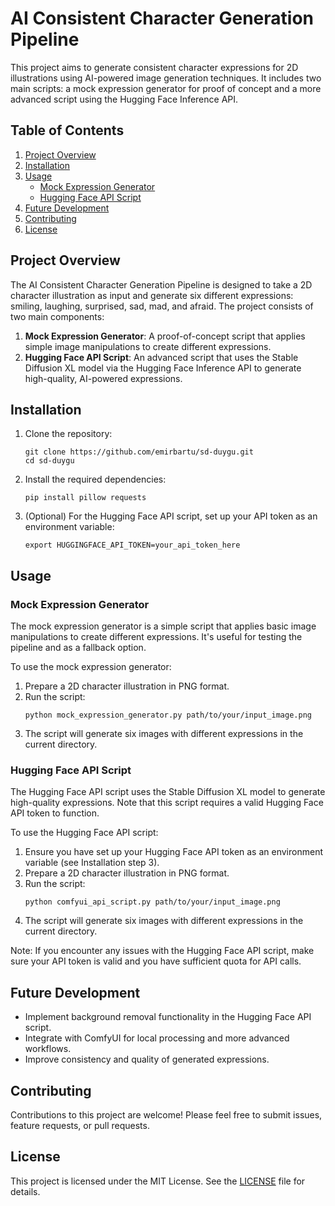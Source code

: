 # AI Consistent Character Generation Pipeline

This project aims to generate consistent character expressions for 2D illustrations using AI-powered image generation techniques. It includes two main scripts: a mock expression generator for proof of concept and a more advanced script using the Hugging Face Inference API.

## Table of Contents
1. [Project Overview](#project-overview)
2. [Installation](#installation)
3. [Usage](#usage)
   - [Mock Expression Generator](#mock-expression-generator)
   - [Hugging Face API Script](#hugging-face-api-script)
4. [Future Development](#future-development)
5. [Contributing](#contributing)
6. [License](#license)

## Project Overview

The AI Consistent Character Generation Pipeline is designed to take a 2D character illustration as input and generate six different expressions: smiling, laughing, surprised, sad, mad, and afraid. The project consists of two main components:

1. **Mock Expression Generator**: A proof-of-concept script that applies simple image manipulations to create different expressions.
2. **Hugging Face API Script**: An advanced script that uses the Stable Diffusion XL model via the Hugging Face Inference API to generate high-quality, AI-powered expressions.

## Installation

1. Clone the repository:
   ```
   git clone https://github.com/emirbartu/sd-duygu.git
   cd sd-duygu
   ```

2. Install the required dependencies:
   ```
   pip install pillow requests
   ```

3. (Optional) For the Hugging Face API script, set up your API token as an environment variable:
   ```
   export HUGGINGFACE_API_TOKEN=your_api_token_here
   ```

## Usage

### Mock Expression Generator

The mock expression generator is a simple script that applies basic image manipulations to create different expressions. It's useful for testing the pipeline and as a fallback option.

To use the mock expression generator:

1. Prepare a 2D character illustration in PNG format.
2. Run the script:
   ```
   python mock_expression_generator.py path/to/your/input_image.png
   ```
3. The script will generate six images with different expressions in the current directory.

### Hugging Face API Script

The Hugging Face API script uses the Stable Diffusion XL model to generate high-quality expressions. Note that this script requires a valid Hugging Face API token to function.

To use the Hugging Face API script:

1. Ensure you have set up your Hugging Face API token as an environment variable (see Installation step 3).
2. Prepare a 2D character illustration in PNG format.
3. Run the script:
   ```
   python comfyui_api_script.py path/to/your/input_image.png
   ```
4. The script will generate six images with different expressions in the current directory.

Note: If you encounter any issues with the Hugging Face API script, make sure your API token is valid and you have sufficient quota for API calls.

## Future Development

- Implement background removal functionality in the Hugging Face API script.
- Integrate with ComfyUI for local processing and more advanced workflows.
- Improve consistency and quality of generated expressions.

## Contributing

Contributions to this project are welcome! Please feel free to submit issues, feature requests, or pull requests.

## License

This project is licensed under the MIT License. See the [LICENSE](LICENSE) file for details.
